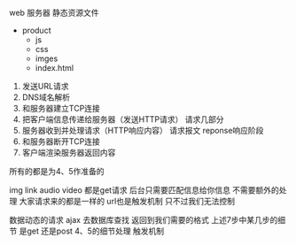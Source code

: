 ### 
web 服务器 
静态资源文件
- product
    - js
    - css
    - imges
    - index.html

1. 发送URL请求
2. DNS域名解析
3. 和服务器建立TCP连接
4. 把客户端信息传递给服务器（发送HTTP请求）
    请求几部分
5. 服务器收到并处理请求（HTTP响应内容）
    请求报文
    reponse响应阶段
6. 和服务器断开TCP连接
7. 客户端渲染服务器返回内容

所有的都是为4、5作准备的

img link audio video 都是get请求  后台只需要匹配信息给你信息 不需要额外的处理  大家请求来的都是一样的 
url也是触发机制 只不过我们无法控制

数据动态的请求
ajax 去数据库查找 返回到我们需要的格式  上述7步中某几步的细节 是get 还是post  4、5的细节处理 触发机制